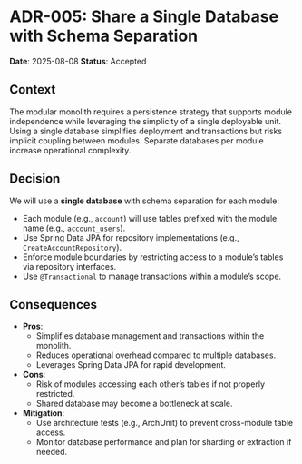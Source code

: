 # ADR-005: Share a Single Database with Schema Separation

**Date**: 2025-08-08
**Status**: Accepted

## Context

The modular monolith requires a persistence strategy that supports module independence while leveraging the simplicity of a single deployable unit. Using a single database simplifies deployment and transactions but risks implicit coupling between modules. Separate databases per module increase operational complexity.

## Decision

We will use a **single database** with schema separation for each module:

- Each module (e.g., `account`) will use tables prefixed with the module name (e.g., `account_users`).
- Use Spring Data JPA for repository implementations (e.g., `CreateAccountRepository`).
- Enforce module boundaries by restricting access to a module’s tables via repository interfaces.
- Use `@Transactional` to manage transactions within a module’s scope.

## Consequences

- **Pros**:
    - Simplifies database management and transactions within the monolith.
    - Reduces operational overhead compared to multiple databases.
    - Leverages Spring Data JPA for rapid development.
- **Cons**:
    - Risk of modules accessing each other’s tables if not properly restricted.
    - Shared database may become a bottleneck at scale.
- **Mitigation**:
    - Use architecture tests (e.g., ArchUnit) to prevent cross-module table access.
    - Monitor database performance and plan for sharding or extraction if needed.
  